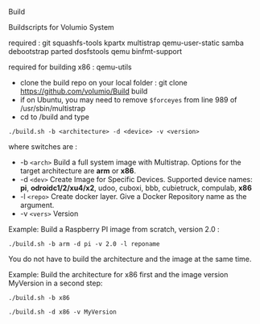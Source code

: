 Build

Buildscripts for Volumio System

required :
git squashfs-tools kpartx multistrap qemu-user-static samba debootstrap parted dosfstools qemu binfmt-support

required for building x86 : qemu-utils

- clone the build repo on your local folder  : git clone https://github.com/volumio/Build build
- if on Ubuntu, you may need to remove `$forceyes` from line 989 of /usr/sbin/multistrap
- cd to /build and type
```
./build.sh -b <architecture> -d <device> -v <version>
```
where switches are :

 * -b `<arch>` Build a full system image with Multistrap. Options for the target architecture are **arm** or **x86**.
 * -d `<dev>`  Create Image for Specific Devices. Supported device names:
             **pi**, **odroidc1/2/xu4/x2**, udoo, cuboxi, bbb, cubietruck, compulab, **x86**
 * -l `<repo>` Create docker layer. Give a Docker Repository name as the argument.
 * -v `<vers>` Version

Example: Build a Raspberry PI image from scratch, version 2.0 : 
```
./build.sh -b arm -d pi -v 2.0 -l reponame 
```

You do not have to build the architecture and the image at the same time. 

Example: Build the architecture for x86 first and the image version MyVersion in a second step:
```
./build.sh -b x86

./build.sh -d x86 -v MyVersion
```


